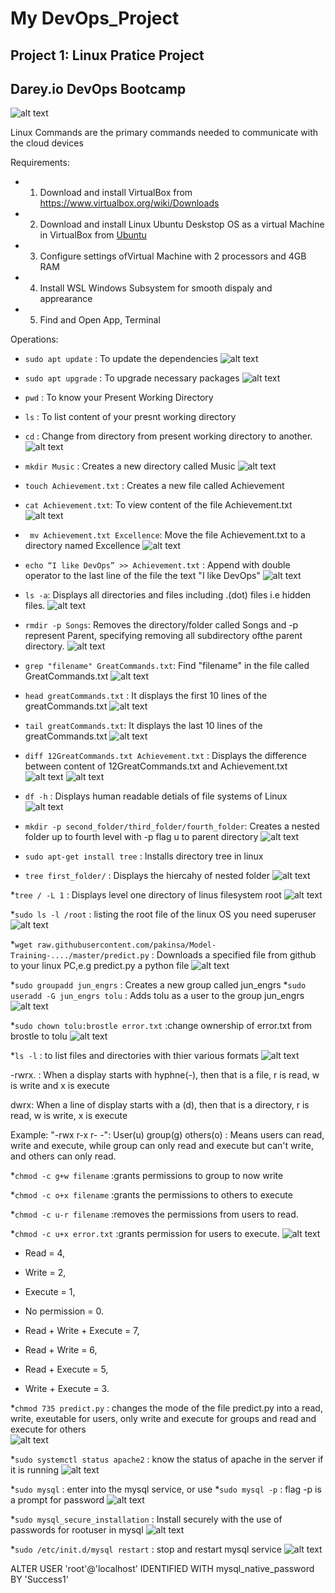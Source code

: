 # My DevOps_Project 
## Project 1: Linux Pratice Project
## Darey.io DevOps Bootcamp


![alt text](img/Linux-Symbole.png "Linux")

Linux Commands are the primary commands needed to communicate with the cloud devices

Requirements:
* 1. Download and install VirtualBox from <https://www.virtualbox.org/wiki/Downloads>
* 2. Download and install Linux Ubuntu Deskstop OS as a virtual Machine in VirtualBox from [Ubuntu](https://ubuntu.com/download/desktop)
* 3. Configure settings ofVirtual Machine with 2 processors and 4GB RAM
* 4. Install WSL Windows Subsystem for smooth dispaly and apprearance
* 5. Find and Open App, Terminal


Operations:
* ```sudo apt update``` : To update the dependencies
![alt text](img/Sudo_apt_update.png "update") 

* ```sudo apt upgrade``` : To upgrade necessary packages
![alt text](img/Sudo_apt_upgrade.png "upgrade") 

* ```pwd``` : To know your Present Working Directory
* ```ls```  : To list content of your presnt working directory
* ```cd```  : Change from directory from present working directory to another.
![alt text](img/cdpwdls.png "cd") 

* ```mkdir Music```  : Creates a new directory called Music
![alt text](img/mkdir.png "make") 

* ```touch Achievement.txt``` : Creates a new file called Achievement
* ```cat Achievement.txt```: To view content of the file Achievement.txt
![alt text](img/cat.png "cat")

* ``` mv Achievement.txt Excellence```: Move the file Achievement.txt to a directory named Excellence
![alt text](img/mv_achievement.png "achieve")

* ```echo “I like DevOps” >> Achievement.txt```  : Append with double operator to the last line of the file the text "I like DevOps"
![alt text](img/echo.png "echo")

* ```ls -a```: Displays all directories and files including .(dot) files i.e hidden files.
![alt text](img/Ls-a.png "lsa")

* ```rmdir -p Songs```: Removes the directory/folder called Songs and -p represent Parent, specifying removing all subdirectory ofthe parent directory.
![alt text](img/rmdir.png "remove")

* ```grep "filename" GreatCommands.txt```: Find "filename" in the file called GreatCommands.txt
![alt text](img/grep.png "grep")

* ```head greatCommands.txt```  : It displays the first 10 lines of the greatCommands.txt
![alt text](img/head.png "head")

* ```tail greatCommands.txt```:  It displays the last 10 lines of the greatCommands.txt
![alt text](img/tail.png "tail")


* ```diff 12GreatCommands.txt Achievement.txt``` : Displays the difference between content of 12GreatCommands.txt and Achievement.txt
![alt text](img/diffa.png "diffa")
![alt text](img/diffb.png "diffb")


* ```df -h```  : Displays human readable detials of file systems of Linux
![alt text](img/df-h.png "dfh")

* ```mkdir -p second_folder/third_folder/fourth_folder```: Creates a nested folder up to fourth level with -p flag u to parent directory
![alt text](nested_folder.png "nested")

* ```sudo apt-get install tree```   : Installs directory tree in linux
* ```tree first_folder/```   : Displays the hiercahy of nested folder
![alt text](img/tree_nest_folder.png "tnf")


*```tree / -L 1```   : Displays level one directory of linus filesystem root 
![alt text](img/tree_linux_root.png "tlr")


*```sudo ls -l /root```   : listing the root file of the linux OS you need superuser
![alt text](img/sudo_root.png "sudo")


*```wget raw.githubusercontent.com/pakinsa/Model-Training-..../master/predict.py``` : Downloads a specified file from github to your linux PC,e.g predict.py a python file
![alt text](img/wget_to_github.png "wget")


*```sudo groupadd jun_engrs```  : Creates a new group called jun_engrs
*```sudo useradd -G jun_engrs tolu``` : Adds tolu as a user to the group jun_engrs
![alt text](img/user_groups.png "user")


*```sudo chown tolu:brostle error.txt```   :change ownership of error.txt from brostle to tolu
![alt text](img/chown.png "own")


*```ls -l``` : to list files and directories with thier various formats
![alt text](img/ls-l.png "ls-l")

-rwrx. : When a display starts with hyphne(-), then that is a file, r is read, w is write and x is execute

dwrx: When a line of display starts with a (d), then that is a directory, r is read, w is write, x is execute

Example: "-rwx r-x r- -": User(u) group(g) others(o) : Means users can read, write and execute, while group can only read and execute but can't write, and others can only read.

*```chmod -c g+w filename```  :grants permissions to group to now write

*```chmod -c o+x filename```  :grants the permissions to others to execute

*```chmod -c u-r filename```  :removes the permissions from users to read.

*```chmod -c u+x error.txt```  :grants permission for users to execute.
![alt text](img/chmod.png "chm")


* Read = 4,
* Write = 2,
* Execute = 1,
* No permission = 0.


* Read + Write + Execute = 7,
* Read + Write = 6,
* Read + Execute = 5,
* Write + Execute = 3.

*```chmod 735 predict.py```   : changes the mode of the file predict.py into a read, write, exeutable for users, only write and execute for groups and read and execute for others  
 ![alt text](img/chmod735.png "chm")


*```sudo systemctl status apache2``` : know the status of apache in the server if it is running
![alt text](img/statusapache.png)


*```sudo mysql``` : enter into the mysql service, or use
*```sudo mysql -p```  : flag -p is a prompt for password
![alt text](img/entermysqlproper.png)



*```sudo mysql_secure_installation``` : Install securely with the use of passwords for rootuser in mysql
![alt text](img/mysqlsecureinstallation.png)


*```sudo /etc/init.d/mysql restart```  :  stop and restart mysql service 
![alt text](img/restartmysql.png)

ALTER USER 'root'@'localhost' IDENTIFIED WITH mysql_native_password BY 'Success1'

